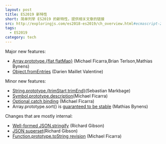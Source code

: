 ```yaml
---
layout: post
title: ES2019 新特性
short: 简单列举 ES2019 的新特性，提供相关文章的链接
src: http://exploringjs.com/es2018-es2019/ch_overview.html#ecmascript-2019
tags:
  - ES2019
category: tech
---
```


Major new features:

- [Array.prototype.{flat,flatMap}](http://exploringjs.com/es2018-es2019/ch_array-prototype-flat-flatmap.html) (Michael Ficarra,Brian Terlson,Mathias Bynens)
- [Object.fromEntries](http://exploringjs.com/es2018-es2019/ch_object-fromentries.html) (Darien Maillet Valentine)

Minor new features:

- [String.prototype.{trimStart,trimEnd}](http://exploringjs.com/es2018-es2019/ch_array-prototype-trimstart-trimend.html)(Sebastian Markbage)
- [Symbol.prototype.description](http://exploringjs.com/es2018-es2019/ch_symbol-prototype-description.html)(Michael Ficarra)
- [Optional catch binding](http://exploringjs.com/es2018-es2019/ch_optional-catch-binding.html) (Michael Ficarra)
- Array.prototype.sort() is [guaranteed to be stable](http://exploringjs.com/es2018-es2019/ch_array-prototype-sort-stable.html) (Mathias Bynens)

Changes that are mostly internal:

- [Well-formed JSON.stringify](http://exploringjs.com/es2018-es2019/ch_well-formed-stringify.html) (Richard Gibson)
- [JSON superset](http://exploringjs.com/es2018-es2019/ch_json-superset.html)(Richard Gibson)
- [Function.prototype.toString revision](http://exploringjs.com/es2018-es2019/ch_function-prototype-tostring-revision.html) (Michael Ficarra)
